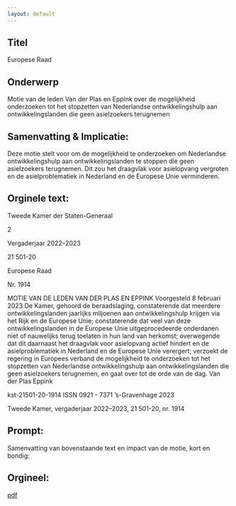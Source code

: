 ```yaml
---
layout: default
---
```

## Titel
Europese Raad
## Onderwerp
Motie van de leden Van der Plas en Eppink over de mogelijkheid onderzoeken tot het stopzetten van Nederlandse ontwikkelingshulp aan ontwikkelingslanden die geen asielzoekers terugnemen
## Samenvatting & Implicatie:

Deze motie stelt voor om de mogelijkheid te onderzoeken om Nederlandse ontwikkelingshulp aan ontwikkelingslanden te stoppen die geen asielzoekers terugnemen. Dit zou het draagvlak voor asielopvang vergroten en de asielproblematiek in Nederland en de Europese Unie verminderen.
## Orginele text:


Tweede Kamer der Staten-Generaal

2

Vergaderjaar 2022–2023

21 501-20

Europese Raad

Nr. 1914

MOTIE VAN DE LEDEN VAN DER PLAS EN EPPINK
Voorgesteld 8 februari 2023
De Kamer,
gehoord de beraadslaging,
constaterende dat meerdere ontwikkelingslanden jaarlijks miljoenen aan
ontwikkelingshulp krijgen via het Rijk en de Europese Unie;
constaterende dat veel van deze ontwikkelingslanden in de Europese Unie
uitgeprocedeerde onderdanen niet of nauwelijks terug toelaten in hun
land van herkomst;
overwegende dat dit daarnaast het draagvlak voor asielopvang actief
hindert en de asielproblematiek in Nederland en de Europese Unie
verergert;
verzoekt de regering in Europees verband de mogelijkheid te onderzoeken
tot het stopzetten van Nederlandse ontwikkelingshulp aan ontwikkelingslanden die geen asielzoekers terugnemen,
en gaat over tot de orde van de dag.
Van der Plas
Eppink

kst-21501-20-1914
ISSN 0921 - 7371
’s-Gravenhage 2023

Tweede Kamer, vergaderjaar 2022–2023, 21 501-20, nr. 1914


## Prompt:
Samenvatting van bovenstaande text en impact van de motie, kort en bondig:

## Orgineel:
[pdf](https://gegevensmagazijn.tweedekamer.nl/OData/v4/2.0/Document(47bbfb78-b134-47ab-b424-378cabf16bbf)/resource)
